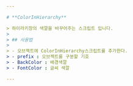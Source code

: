 ```yaml
---

# **ColorInHierarchy**

> 하이라키창의 색깔을 바꾸어주는 스크립트 입니다.
>
> ## 사용법
>
> - 오브젝트에 ColorInHierarchy스크립트룰 추가한다.
> - prefix : 오브젝트를 구분할 기호
> - BackColor : 배경색깔
> - FontColor : 글씨 색깔

---
```

